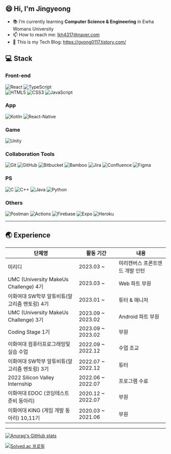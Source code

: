 <!-- ![header](https://capsule-render.vercel.app/api?type=waving&color=timeGradient&height=200&section=header)   -->

## 😄 Hi, I'm Jingyeong

-   📚 I’m currently learning **Computer Science & Engineering** in Ewha Womans University
-   📫 How to reach me: lkh4317@naver.com
-   :memo: This is my Tech Blog: https://gyong0117.tistory.com/
<!--
-   🔭 I’m currently working on ...
-   👯 I’m looking to collaborate on ...
-   🤔 I’m looking for help with ...
-   💬 Ask me about ...
-   📫 How to reach me: ...
-   😄 Pronouns: ...
-   ⚡ Fun fact: ...
    -->

## 💻 Stack

### Front-end

![React](https://img.shields.io/badge/React-%2320232a.svg?style=flat-square&logo=React&logoColor=%2361DAFB)
![TypeScript](https://img.shields.io/badge/TypeScript-%23007ACC.svg?style=flat-square&logo=TypeScript&logoColor=white)
<br/>
![HTML5](https://img.shields.io/badge/HTML5-%23E34F26.svg?style=flat-square&logo=HTML5&logoColor=white)
![CSS3](https://img.shields.io/badge/CSS3-%231572B6.svg?style=flat-square&logo=CSS3&logoColor=white)
![JavaScript](https://img.shields.io/badge/JavaScript-%23323330.svg?style=flat-square&logo=JavaScript&logoColor=%23F7DF1E)

### App

![Kotiln](https://img.shields.io/badge/Kotlin-0095D5?&style=for-the-badge&logo=kotlin&logoColor=white)
![React-Native](https://img.shields.io/badge/React_Native-20232A?style=for-the-badge&logo=react&logoColor=61DAFB)

### Game

![Unity](https://img.shields.io/badge/Unity-100000?style=for-the-badge&logo=unity&logoColor=white)

### Collaboration Tools

![Git](https://img.shields.io/badge/Git-%23F05033.svg?style=flat-square&logo=Git&logoColor=white)
![GitHub](https://img.shields.io/badge/GitHub-%23121011.svg?style=flat-square&logo=GitHub&logoColor=white)
![Bitbucket](https://img.shields.io/badge/Bitbucket-0052CC?style=flat-square&logo=Bitbucket&logoColor=white)
![Bamboo](https://img.shields.io/badge/Bamboo-0052CC?style=flat-square&logo=Bamboo&logoColor=white)
![Jira](https://img.shields.io/badge/Jira-0052CC?style=flat-square&logo=Jira&logoColor=white)
![Confluence](https://img.shields.io/badge/Confluence-172B4D?style=flat-square&logo=Confluence&logoColor=white)
![Figma](https://img.shields.io/badge/Figma-%23F24E1E.svg?style=flat-square&logo=Figma&logoColor=white)

### PS

![C](https://img.shields.io/badge/C-%2300599C.svg?style=flat-square&logo=C&logoColor=white)
![C++](https://img.shields.io/badge/C++-%2300599C.svg?style=flat-square&logo=c%2B%2B&logoColor=white)
![Java](https://img.shields.io/badge/Java-3776AB?style=flat-square&logo=mysql&logoColor=white)
![Python](https://img.shields.io/badge/Python-3776AB.svg?style=flat-square&logo=Python&logoColor=white)

### Others

![Postman](https://img.shields.io/badge/Postman-FF6C37?style=flat-square&logo=Postman&logoColor=white)
![Actions](https://img.shields.io/badge/Github%20Actions-2088FF?style=flat-square&logo=Github%20Actions&logoColor=white)
![Firebase](https://img.shields.io/badge/Firebase-FFCA28?style=flat-square&logo=firebase&logoColor=black)
![Expo](https://img.shields.io/badge/Expo-000000?style=flat-square&logo=Expo&logoColor=white)
![Heroku](https://img.shields.io/badge/Heroku-430098?style=for-the-badge&logo=heroku&logoColor=white)

---

## 🌏 Experience

| 단체명                                        | 활동 기간         | 내용                            |
| --------------------------------------------- | ----------------- | ------------------------------- |
| 미리디                                        | 2023.03 ~         | 미리캔버스 프론트엔드 개발 인턴 |
| UMC (University MakeUs Challenge) 4기         | 2023.03 ~         | Web 파트 부원                   |
| 이화여대 SW학부 알튜비튜(알고리즘 멘토링) 4기 | 2023.01 ~         | 튜터 & 매니저                   |
| UMC (University MakeUs Challenge) 3기         | 2023.09 ~ 2023.02 | Android 파트 부원               |
| Coding Stage 1기                              | 2023.09 ~ 2023.02 | 부원                            |
| 이화여대 컴퓨터프로그래밍및실습 수업          | 2022.09 ~ 2022.12 | 수업 조교                       |
| 이화여대 SW학부 알튜비튜(알고리즘 멘토링) 3기 | 2022.07 ~ 2022.12 | 튜터                            |
| 2022 Silicon Valley Internship                | 2022.06 ~ 2022.07 | 프로그램 수료                   |
| 이화여대 EDOC (코딩테스트 준비 동아리)        | 2020.12 ~ 2022.07 | 부원                            |
| 이화여대 KING (게임 개발 동아리) 10,11기      | 2020.03 ~ 2021.06 | 부원                            |

---

[![Anurag's GitHub stats](https://github-readme-stats.vercel.app/api?username=dooli1971039&theme=cobalt&show_icons=true)](https://github.com/dooli1971039/github-readme-stats)

[![Solved.ac 프로필](http://mazassumnida.wtf/api/v2/generate_badge?boj=lkh4317)](https://solved.ac/lkh4317)
